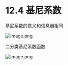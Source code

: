 # 12.4 基尼系数

基尼系数的意义和信息熵相同

![image.png](https://upload-images.jianshu.io/upload_images/7220971-b1a7ae2a8551cdee.png?imageMogr2/auto-orient/strip%7CimageView2/2/w/1240)


二分类基尼系数函数

![image.png](https://upload-images.jianshu.io/upload_images/7220971-fd6d905bc5450ccd.png?imageMogr2/auto-orient/strip%7CimageView2/2/w/1240)
